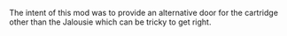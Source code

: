 The intent of this mod was to provide an alternative door for the cartridge other than the Jalousie which can be tricky to get right.
